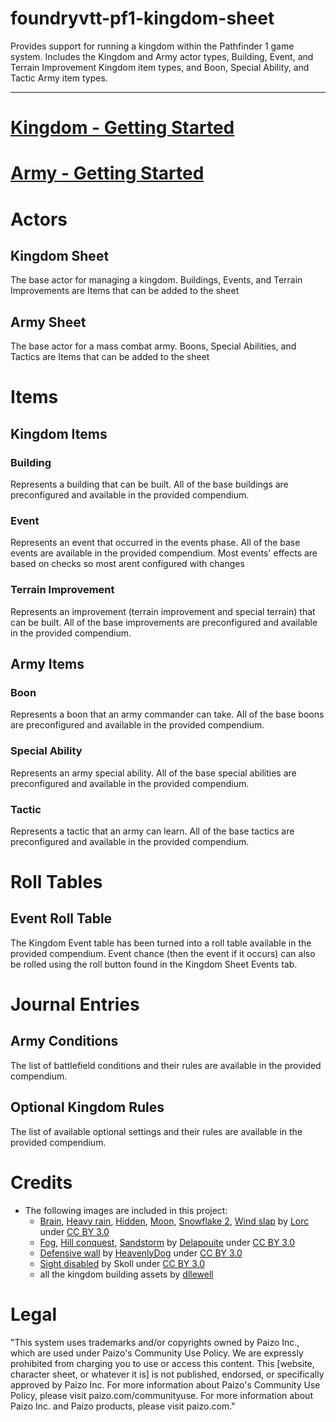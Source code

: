 # foundryvtt-pf1-kingdom-sheet

Provides support for running a kingdom within the Pathfinder 1 game system. Includes the Kingdom and Army actor types, Building, Event, and Terrain Improvement Kingdom item types, and Boon, Special Ability, and Tactic Army item types.

---

# [Kingdom - Getting Started](./getting_started_kingdom.md)

# [Army - Getting Started](./getting_started_army.md)

# Actors

## Kingdom Sheet

The base actor for managing a kingdom. Buildings, Events, and Terrain Improvements are Items that can be added to the sheet

## Army Sheet

The base actor for a mass combat army. Boons, Special Abilities, and Tactics are Items that can be added to the sheet

# Items

## Kingdom Items

### Building

Represents a building that can be built. All of the base buildings are preconfigured and available in the provided compendium.

### Event

Represents an event that occurred in the events phase. All of the base events are available in the provided compendium. Most events' effects are based on checks so most arent configured with changes

### Terrain Improvement

Represents an improvement (terrain improvement and special terrain) that can be built. All of the base improvements are preconfigured and available in the provided compendium.

## Army Items

### Boon

Represents a boon that an army commander can take. All of the base boons are preconfigured and available in the provided compendium.

### Special Ability

Represents an army special ability. All of the base special abilities are preconfigured and available in the provided compendium.

### Tactic

Represents a tactic that an army can learn. All of the base tactics are preconfigured and available in the provided compendium.

# Roll Tables

## Event Roll Table

The Kingdom Event table has been turned into a roll table available in the provided compendium.
Event chance (then the event if it occurs) can also be rolled using the roll button found in the Kingdom Sheet Events tab.

# Journal Entries

## Army Conditions

The list of battlefield conditions and their rules are available in the provided compendium.

## Optional Kingdom Rules

The list of available optional settings and their rules are available in the provided compendium.

# Credits

- The following images are included in this project:
    - [Brain](https://game-icons.net/1x1/lorc/brain.html), [Heavy rain](https://game-icons.net/1x1/lorc/heavy-rain.html), [Hidden](https://game-icons.net/1x1/lorc/hidden.html), [Moon](https://game-icons.net/1x1/lorc/moon.html), [Snowflake 2](https://game-icons.net/1x1/lorc/snowflake-2.html), [Wind slap](https://game-icons.net/1x1/lorc/wind-slap.html) by [Lorc](https://lorcblog.blogspot.com/) under [CC BY 3.0](https://creativecommons.org/licenses/by/3.0/)
    - [Fog](https://game-icons.net/1x1/delapouite/fog.html), [Hill conquest](https://game-icons.net/1x1/delapouite/hill-conquest.html), [Sandstorm](https://game-icons.net/1x1/delapouite/sandstorm.html) by [Delapouite](https://delapouite.com/) under [CC BY 3.0](https://creativecommons.org/licenses/by/3.0/)
    - [Defensive wall](https://game-icons.net/1x1/heavenly-dog/defensive-wall.html) by [HeavenlyDog](https://gnomosygoblins.blogspot.com/) under [CC BY 3.0](https://creativecommons.org/licenses/by/3.0/)
    - [Sight disabled](https://game-icons.net/1x1/skoll/sight-disabled.html) by Skoll under [CC BY 3.0](https://creativecommons.org/licenses/by/3.0/)
    - all the kingdom building assets by [dllewell](https://www.fantasygrounds.com/forums/showthread.php?62363-Module-for-Kingdom-Building)

# Legal

"This system uses trademarks and/or copyrights owned by Paizo Inc., which are used under Paizo's Community Use Policy. We are expressly prohibited from charging you to use or access this content. This [website, character sheet, or whatever it is] is not published, endorsed, or specifically approved by Paizo Inc. For more information about Paizo's Community Use Policy, please visit paizo.com/communityuse. For more information about Paizo Inc. and Paizo products, please visit paizo.com."
